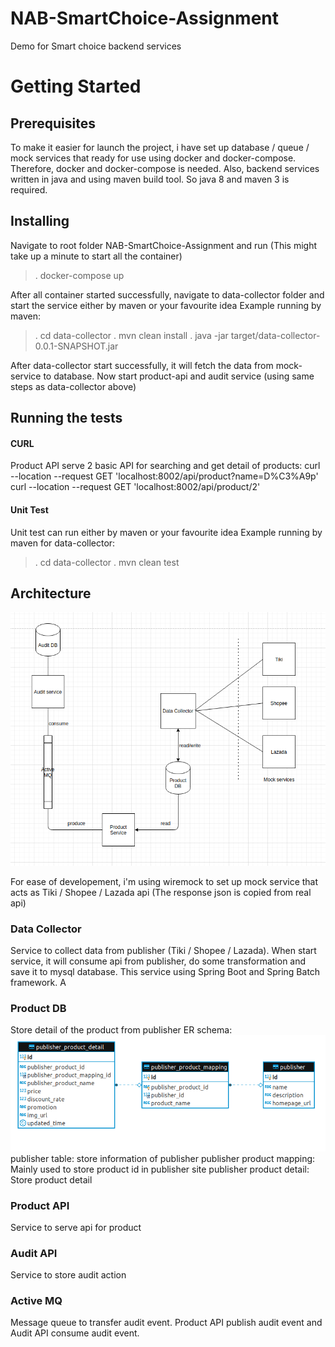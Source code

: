 # NAB-SmartChoice-Assignment
Demo for Smart choice backend services

# Getting Started
## Prerequisites
To make it easier for launch the project, i have set up database / queue / mock services that ready for use using docker and docker-compose. Therefore, docker and docker-compose is needed.
Also, backend services written in java and using maven build tool. So java 8 and maven 3 is required.

## Installing
Navigate to root folder NAB-SmartChoice-Assignment and run (This might take up a minute to start all the container)
>. docker-compose up

After all container started successfully, navigate to data-collector folder and start the service either by maven or your favourite idea
Example running by maven:
>. cd data-collector
>. mvn clean install
>. java -jar target/data-collector-0.0.1-SNAPSHOT.jar

After data-collector start successfully, it will fetch the data from mock-service to database. Now start product-api and audit service (using same steps as data-collector above)

## Running the tests
#### CURL
Product API serve 2 basic API for searching and get detail of products:
curl --location --request GET 'localhost:8002/api/product?name=D%C3%A9p'
curl --location --request GET 'localhost:8002/api/product/2'

#### Unit Test
Unit test can run either by maven or your favourite idea
Example running by maven for data-collector:
>. cd data-collector
>. mvn clean test

## Architecture

![Screenshot](smart-choice-architecture.png)

For ease of developement, i'm using wiremock to set up mock service that acts as Tiki / Shopee / Lazada api (The response json is copied from real api)

### Data Collector
Service to collect data from publisher (Tiki / Shopee / Lazada). When start service, it will consume api from publisher, do some transformation and save it to mysql database.
This service using Spring Boot and Spring Batch framework. A

### Product DB
Store detail of the product from publisher
ER schema:
![Screenshot](er-schema.png)
publisher table: store information of publisher
publisher product mapping: Mainly used to store product id in publisher site
publisher product detail: Store product detail

### Product API
Service to serve api for product

### Audit API
Service to store audit action

### Active MQ
Message queue to transfer audit event. Product API publish audit event and Audit API consume audit event.


